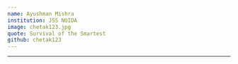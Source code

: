 ```yaml
---
name: Ayushman Mishra
institution: JSS NOIDA
image: chetak123.jpg
quote: Survival of the Smartest
github: chetak123
---
```

---
